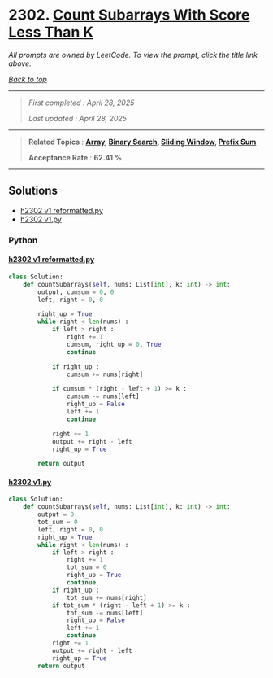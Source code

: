 # 2302. [Count Subarrays With Score Less Than K](<https://leetcode.com/problems/count-subarrays-with-score-less-than-k>)

*All prompts are owned by LeetCode. To view the prompt, click the title link above.*

*[Back to top](<../README.md>)*

------

> *First completed : April 28, 2025*
>
> *Last updated : April 28, 2025*

------

> **Related Topics** : **[Array](<by_topic/Array.md>), [Binary Search](<by_topic/Binary Search.md>), [Sliding Window](<by_topic/Sliding Window.md>), [Prefix Sum](<by_topic/Prefix Sum.md>)**
>
> **Acceptance Rate** : **62.41 %**

------

## Solutions

- [h2302 v1 reformatted.py](<../my-submissions/h2302 v1 reformatted.py>)
- [h2302 v1.py](<../my-submissions/h2302 v1.py>)
### Python
#### [h2302 v1 reformatted.py](<../my-submissions/h2302 v1 reformatted.py>)
```Python
class Solution:
    def countSubarrays(self, nums: List[int], k: int) -> int:
        output, cumsum = 0, 0
        left, right = 0, 0

        right_up = True
        while right < len(nums) :
            if left > right :
                right += 1
                cumsum, right_up = 0, True
                continue

            if right_up :
                cumsum += nums[right]

            if cumsum * (right - left + 1) >= k :
                cumsum -= nums[left]
                right_up = False
                left += 1
                continue

            right += 1
            output += right - left
            right_up = True

        return output
```

#### [h2302 v1.py](<../my-submissions/h2302 v1.py>)
```Python
class Solution:
    def countSubarrays(self, nums: List[int], k: int) -> int:
        output = 0
        tot_sum = 0
        left, right = 0, 0
        right_up = True
        while right < len(nums) :
            if left > right :
                right += 1
                tot_sum = 0
                right_up = True
                continue
            if right_up :
                tot_sum += nums[right]
            if tot_sum * (right - left + 1) >= k :
                tot_sum -= nums[left]
                right_up = False
                left += 1
                continue
            right += 1
            output += right - left
            right_up = True
        return output
```

